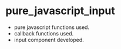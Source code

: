 # pure_javascript_input
* pure javascript functions used.
* callback functions used.
* input component developed.
